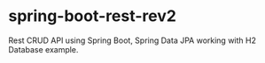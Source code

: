 # spring-boot-rest-rev2

Rest CRUD API using Spring Boot, Spring Data JPA working with H2 Database example.
